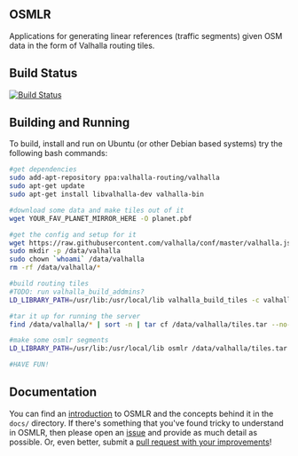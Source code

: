OSMLR
-----

Applications for generating linear references (traffic segments) given OSM data in the form of Valhalla routing tiles.

Build Status
------------

[![Build Status](https://travis-ci.org/opentraffic/osmlr.svg?branch=master)](https://travis-ci.org/opentraffic/osmlr)

Building and Running
--------------------

To build, install and run on Ubuntu (or other Debian based systems) try the following bash commands:

```bash
#get dependencies
sudo add-apt-repository ppa:valhalla-routing/valhalla
sudo apt-get update
sudo apt-get install libvalhalla-dev valhalla-bin

#download some data and make tiles out of it
wget YOUR_FAV_PLANET_MIRROR_HERE -O planet.pbf

#get the config and setup for it
wget https://raw.githubusercontent.com/valhalla/conf/master/valhalla.json
sudo mkdir -p /data/valhalla
sudo chown `whoami` /data/valhalla
rm -rf /data/valhalla/*

#build routing tiles
#TODO: run valhalla_build_addmins?
LD_LIBRARY_PATH=/usr/lib:/usr/local/lib valhalla_build_tiles -c valhalla.json planet.pbf

#tar it up for running the server
find /data/valhalla/* | sort -n | tar cf /data/valhalla/tiles.tar --no-recursion -T -

#make some osmlr segments
LD_LIBRARY_PATH=/usr/lib:/usr/local/lib osmlr /data/valhalla/tiles.tar

#HAVE FUN!
```

Documentation
-------------

You can find an [introduction](docs/intro.md) to OSMLR and the concepts behind it in the `docs/` directory. If there's something that you've found tricky to understand in OSMLR, then please open an [issue](https://github.com/opentraffic/osmlr/issues/new) and provide as much detail as possible. Or, even better, submit a [pull request with your improvements](https://github.com/opentraffic/osmlr/compare)!
